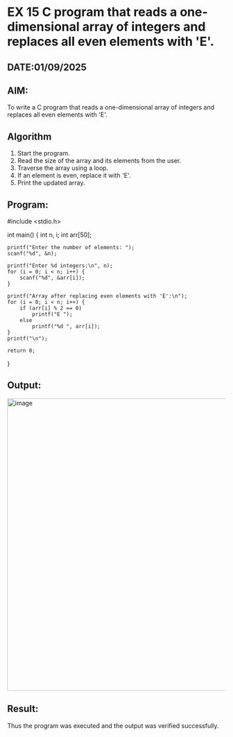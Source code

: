 # EX 15 C program that reads a one-dimensional array of integers and replaces all even elements with 'E'.
## DATE:01/09/2025
## AIM:
To write a C program that reads a one-dimensional array of integers and replaces all even elements with 'E'.

## Algorithm
1. Start the program.
2. Read the size of the array and its elements from the user.
3. Traverse the array using a loop.
4. If an element is even, replace it with 'E'. 
5. Print the updated array.  

## Program:
#include <stdio.h>

int main() {
    int n, i;
    int arr[50];

    printf("Enter the number of elements: ");
    scanf("%d", &n);

    printf("Enter %d integers:\n", n);
    for (i = 0; i < n; i++) {
        scanf("%d", &arr[i]);
    }

    printf("Array after replacing even elements with 'E':\n");
    for (i = 0; i < n; i++) {
        if (arr[i] % 2 == 0)
            printf("E ");
        else
            printf("%d ", arr[i]);
    }
    printf("\n");

    return 0;
}


## Output:

<img width="1603" height="674" alt="image" src="https://github.com/user-attachments/assets/50f94157-f83e-46cf-b08b-3ae16ded6bb7" />


## Result:
Thus the program was executed and the output was verified successfully.
